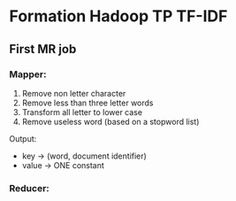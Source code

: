 # Formation Hadoop TP TF-IDF

## First MR job

### Mapper:
1. Remove non letter character
2. Remove less than three letter words
3. Transform all letter to lower case
4. Remove useless word (based on a stopword list)

Output:
* key -> (word, document identifier)
* value -> ONE constant

### Reducer:

